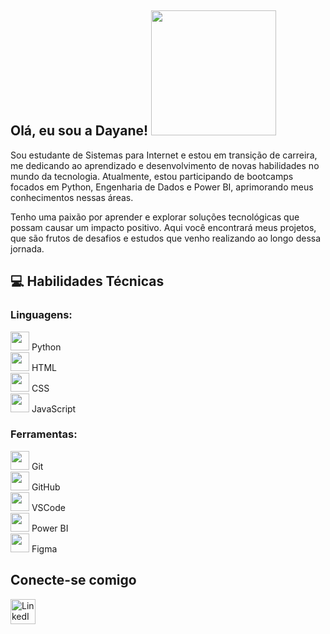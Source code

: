 ## Olá, eu sou a Dayane! <img src="https://github.com/DayPateis/DayPateis/blob/main/Imagem%20do%20WhatsApp%20de%202024-09-11%20%C3%A0(s)%2013.42.37_84c0d578.jpg" width="200" height="200"/>

Sou estudante de Sistemas para Internet e estou em transição de carreira, me dedicando ao aprendizado e desenvolvimento de novas habilidades no mundo da tecnologia. Atualmente, estou participando de bootcamps focados em Python, Engenharia de Dados e Power BI, aprimorando meus conhecimentos nessas áreas.

Tenho uma paixão por aprender e explorar soluções tecnológicas que possam causar um impacto positivo. Aqui você encontrará meus projetos, que são frutos de desafios e estudos que venho realizando ao longo dessa jornada.

## 💻 Habilidades Técnicas

### Linguagens:
<img src="https://cdn.jsdelivr.net/gh/devicons/devicon/icons/python/python-original.svg" width="30" height="30"/> Python  
<img src="https://cdn.jsdelivr.net/gh/devicons/devicon/icons/html5/html5-original.svg" width="30" height="30"/> HTML  
<img src="https://cdn.jsdelivr.net/gh/devicons/devicon/icons/css3/css3-original.svg" width="30" height="30"/> CSS  
<img src="https://cdn.jsdelivr.net/gh/devicons/devicon/icons/javascript/javascript-original.svg" width="30" height="30"/> JavaScript  

### Ferramentas:
<img src="https://cdn.jsdelivr.net/gh/devicons/devicon/icons/git/git-original.svg" width="30" height="30"/> Git  
<img src="https://cdn.jsdelivr.net/gh/devicons/devicon/icons/github/github-original.svg" width="30" height="30"/> GitHub  
<img src="https://cdn.jsdelivr.net/gh/devicons/devicon/icons/vscode/vscode-original.svg" width="30" height="30"/> VSCode  
<img src="https://github.com/microsoft/PowerBI-Icons/blob/main/SVG/PowerBI.svg" width="30" height="30"/> Power BI  
<img src="https://cdn.jsdelivr.net/gh/devicons/devicon/icons/figma/figma-original.svg" width="30" height="30"/> Figma

## Conecte-se comigo

<a href="https://www.linkedin.com/in/dayanepateisdesousa">
  <img src="https://cdn.jsdelivr.net/gh/devicons/devicon/icons/linkedin/linkedin-original.svg" width="40" height="40" alt="LinkedIn"/>
</a>
